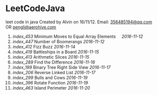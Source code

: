 # LeetCodeJava
leet code in java
Created by Alvin on 16/11/12.
Email: 356485194@qq.com  OR  pengli@aerohive.com

1. _index_453_   Minimum Moves to Equal Array Elements     _2016-11-12_   
2. _index_447_   Number of Boomerangs       _2016-11-12_  
3. _index_412_   Fizz Buzz       _2016-11-14_  
4. _index_419_   Battleships in a Board  _2016-11-15_
5. _index_413_   Arithmetic Slices   _2016-11-15_  
6. _index_289_   Find the Difference   _2016-11-16_  
7. _index_199_   Binary Tree Right Side View   _2016-11-17_  
8. _index_206_   Reverse Linked List   _2016-11-17_  
9. _index_299_	 Bulls and Cows     _2016-11-19_  
10. _index_396_  Rotate Function   _2016-11-19_  
11. _index_463_  Island Perimeter   _2016-11-20_  


